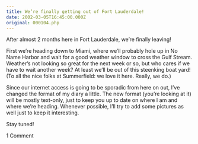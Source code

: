 ```yaml
---
title: We’re finally getting out of Fort Lauderdale!
date: 2002-03-05T16:45:00.000Z
original: 000104.php
---
```


After almost 2 months here in Fort Lauderdale, we’re finally leaving!

First we’re heading down to Miami, where we’ll probably hole up in No Name Harbor and wait for a good weather window to cross the Gulf Stream. Weather’s not looking so great for the next week or so, but who cares if we have to wait another week? At least we’ll be out of this steenking boat yard! (To all the nice folks at Summerfield: we love it here. Really, we do.)

Since our internet access is going to be sporadic from here on out, I’ve changed the format of my diary a little. The new format (you’re looking at it) will be mostly text-only, just to keep you up to date on where I am and where we’re heading. Whenever possible, I’ll try to add some pictures as well just to keep it interesting.

Stay tuned!

<span class="commentheader">1 Comment</span>

<!-- <div class="commentdivider">
<span class="commentauthorbox">Posted by Mom</span>
<span class="commentdatebox">Saturday, March  9, 2002</span>
<span class="commenttimebox"> 8:49 AM</span>
</div>
<div class="commentbody">you too smart for me!!!</div> -->
